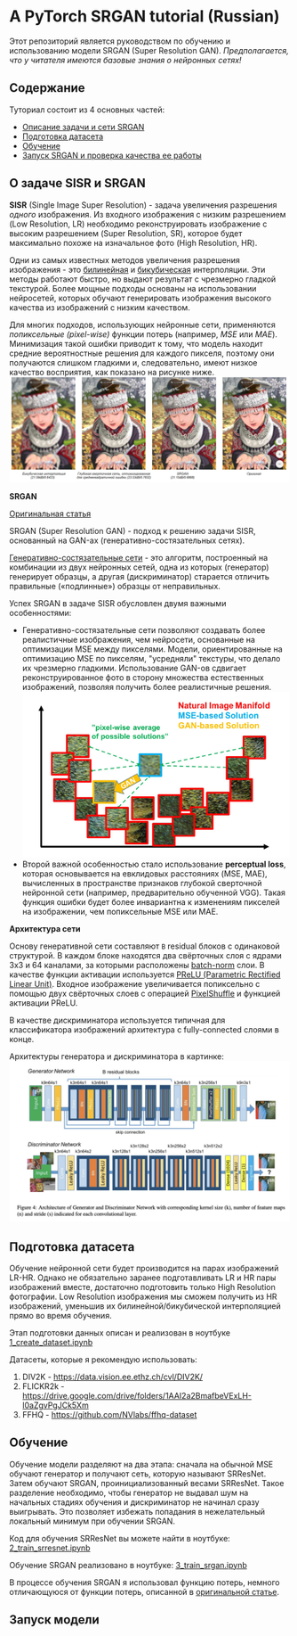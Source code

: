 # A PyTorch SRGAN tutorial (Russian)

Этот репозиторий является руководством по обучению и использованию модели SRGAN (Super Resolution GAN). 
*Предполагается, что у читателя имеются базовые знания о нейронных сетях!*

## Содержание
Туториал состоит из 4 основных частей:

- [Описание задачи и сети SRGAN](https://github.com/boomb0om/PyTorch-SRGAN-tutorial#%D0%BE-%D0%B7%D0%B0%D0%B4%D0%B0%D1%87%D0%B5-sisr-%D0%B8-srgan)
- [Подготовка датасета](https://github.com/boomb0om/PyTorch-SRGAN-tutorial#%D0%BF%D0%BE%D0%B4%D0%B3%D0%BE%D1%82%D0%BE%D0%B2%D0%BA%D0%B0-%D0%B4%D0%B0%D1%82%D0%B0%D1%81%D0%B5%D1%82%D0%B0)
- [Обучение](https://github.com/boomb0om/PyTorch-SRGAN-tutorial#%D0%BE%D0%B1%D1%83%D1%87%D0%B5%D0%BD%D0%B8%D0%B5)
- [Запуск SRGAN и проверка качества ее работы](https://github.com/boomb0om/PyTorch-SRGAN-tutorial#%D0%B7%D0%B0%D0%BF%D1%83%D1%81%D0%BA-%D0%BC%D0%BE%D0%B4%D0%B5%D0%BB%D0%B8)

## О задаче SISR и SRGAN

**SISR** (Single Image Super Resolution) - задача увеличения разрешения *одного* изображения. Из входного изображения с низким разрешением (Low Resolution, LR) необходимо реконструировать изображение с высоким разрешением (Super Resolution, SR), которое будет максимально похоже на изначальное фото (High Resolution, HR).

Одни из самых известных методов увеличения разрешения изображения - это [билинейная](https://ru.wikipedia.org/wiki/%D0%91%D0%B8%D0%BB%D0%B8%D0%BD%D0%B5%D0%B9%D0%BD%D0%B0%D1%8F_%D0%B8%D0%BD%D1%82%D0%B5%D1%80%D0%BF%D0%BE%D0%BB%D1%8F%D1%86%D0%B8%D1%8F) и [бикубическая](https://ru.wikipedia.org/wiki/%D0%91%D0%B8%D0%BA%D1%83%D0%B1%D0%B8%D1%87%D0%B5%D1%81%D0%BA%D0%B0%D1%8F_%D0%B8%D0%BD%D1%82%D0%B5%D1%80%D0%BF%D0%BE%D0%BB%D1%8F%D1%86%D0%B8%D1%8F) интерполяции. Эти методы работают быстро, но выдают результат с чрезмерно гладкой текстурой. Более мощные подходы основаны на использовании нейросетей, которых обучают генерировать изображения высокого качества из изображений с низким качеством. 

Для многих подходов, использующих нейронные сети, применяются *попиксельные (pixel-wise)* функции потерь (например, *MSE* или *MAE*). Минимизация такой ошибки приводит к тому, что модель находит средние вероятностные решения для каждого пикселя, поэтому они получаются слишком гладкими и, следовательно, имеют низкое качество восприятия, как показано на рисунке ниже. <br>
![Различные методы SISR](images/SISR_methods_compare.png)



**SRGAN**

[Оригинальная статья](https://arxiv.org/pdf/1609.04802.pdf)

SRGAN (Super Resolution GAN) - подход к решению задачи SISR, основанный на GAN-ах (генеративно-состязательных сетях).

[Генеративно-состязательные сети](https://ru.wikipedia.org/wiki/%D0%93%D0%B5%D0%BD%D0%B5%D1%80%D0%B0%D1%82%D0%B8%D0%B2%D0%BD%D0%BE-%D1%81%D0%BE%D1%81%D1%82%D1%8F%D0%B7%D0%B0%D1%82%D0%B5%D0%BB%D1%8C%D0%BD%D0%B0%D1%8F_%D1%81%D0%B5%D1%82%D1%8C) - это алгоритм, построенный на комбинации из двух нейронных сетей, одна из которых (генератор) генерирует образцы, а другая (дискриминатор) старается отличить правильные («подлинные») образцы от неправильных.

Успех SRGAN в задаче SISR обусловлен двумя важными особенностями:

- Генеративно-состязательные сети позволяют создавать более реалистичные изображения, чем нейросети, основанные на оптимизации MSE между пикселями. Модели, ориентированные на оптимизацию MSE по пикселям, "усредняли" текстуры, что делало их чрезмерно гладкими.  Использование GAN-ов сдвигает реконструированное фото в сторону множества естественных изображений, позволяя получить более реалистичные решения. <br> ![Alt Распределение возможных фотореалистичных изображений](images/natural_manifold.png)
- Второй важной особенностью стало использование **perceptual loss**, которая основывается на евклидовых расстояниях (MSE, MAE), вычисленных в пространстве признаков глубокой сверточной нейронной сети (например, предварительно обученной VGG). Такая функция ошибки будет более инвариантна к изменениям пикселей на изображении, чем попиксельные MSE или MAE.



**Архитектура сети**

Основу генеративной сети составляют `B` residual блоков с одинаковой структурой. В каждом блоке находятся два свёрточных слоя с ядрами 3x3 и 64 каналами, за которыми расположены [batch-norm](https://habr.com/ru/post/309302/) слои. В качестве функции активации используется [PReLU (Parametric Rectified Linear Unit)](https://congyuzhou.medium.com/prelu-e0bc339d9c01). Входное изображение увеличивается попиксельно с помощью двух свёрточных слоев с операцией [PixelShuffle](https://paperswithcode.com/method/pixelshuffle) и функцией активации PReLU.

В качестве дискриминатора используется типичная для классификатора изображений архитектура с fully-connected слоями в конце.

Архитектуры генератора и дискриминатора в картинке:
![SRGAN structure](images/srgan_architecture.png)

## Подготовка датасета

Обучение нейронной сети будет производится на парах изображений LR-HR. Однако не обязательно заранее подготавливать LR и HR пары изображений вместе, достаточно подготовить только High Resolution фотографии. Low Resolution изображения мы сможем получить из HR изображений, уменьшив их билинейной/бикубической интерполяцией прямо во время обучения.

Этап подготовки данных описан и реализован в ноутбуке [1_create_dataset.ipynb](https://github.com/boomb0om/PyTorch-SRGAN-tutorial/blob/main/1_create_dataset.ipynb)

Датасеты, которые я рекомендую использовать:

1. DIV2K - https://data.vision.ee.ethz.ch/cvl/DIV2K/
3. FLICKR2k - https://drive.google.com/drive/folders/1AAI2a2BmafbeVExLH-l0aZgvPgJCk5Xm
4. FFHQ - https://github.com/NVlabs/ffhq-dataset

## Обучение

Обучение модели разделяют на два этапа:  сначала на обычной MSE обучают генератор и получают сеть, которую называют SRResNet. Затем обучают SRGAN, проинициализованный весами SRResNet. Такое разделение необходимо, чтобы генератор не выдавал шум на начальных стадиях обучения и дискриминатор не начинал сразу выигрывать. Это позволяет избежать попадания в нежелательный локальный минимум при обучении SRGAN.

Код для обучения SRResNet вы можете найти в ноутбуке: [2_train_srresnet.ipynb](https://github.com/boomb0om/PyTorch-SRGAN-tutorial/blob/main/2_train_srresnet.ipynb)

Обучение SRGAN реализовано в ноутбуке: [3_train_srgan.ipynb](https://github.com/boomb0om/PyTorch-SRGAN-tutorial/blob/main/3_train_srgan.ipynb)

В процессе обучения SRGAN я использовал функцию потерь, немного отличающуюся от функции потерь, описанной в [оригинальной статье](https://arxiv.org/pdf/1609.04802.pdf). 

## Запуск модели